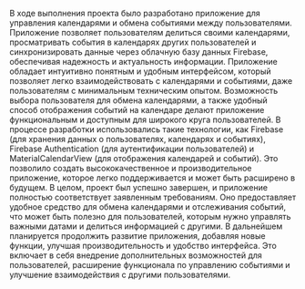 В ходе выполнения проекта было разработано приложение для управления календарями и обмена событиями между пользователями. Приложение позволяет пользователям делиться своими календарями, просматривать события в календарях других пользователей и синхронизировать данные через облачную базу данных Firebase, обеспечивая надежность и актуальность информации.
Приложение обладает интуитивно понятным и удобным интерфейсом, который позволяет легко взаимодействовать с календарями и событиями, даже пользователям с минимальным техническим опытом. Возможность выбора пользователя для обмена календарями, а также удобный способ отображения событий на календаре делают приложение функциональным и доступным для широкого круга пользователей.
В процессе разработки использовались такие технологии, как Firebase (для хранения данных о пользователях, календарях и событиях), Firebase Authentication (для аутентификации пользователей) и MaterialCalendarView (для отображения календарей и событий). Это позволило создать высококачественное и производительное приложение, которое легко поддерживается и может быть расширено в будущем.
В целом, проект был успешно завершен, и приложение полностью соответствует заявленным требованиям. Оно предоставляет удобное средство для обмена календарями и отслеживания событий, что может быть полезно для пользователей, которым нужно управлять важными датами и делиться информацией с другими.
В дальнейшем планируется продолжить развитие приложения, добавляя новые функции, улучшая производительность и удобство интерфейса. Это включает в себя внедрение дополнительных возможностей для пользователей, расширение функционала по управлению событиями и улучшение взаимодействия с другими пользователями.

